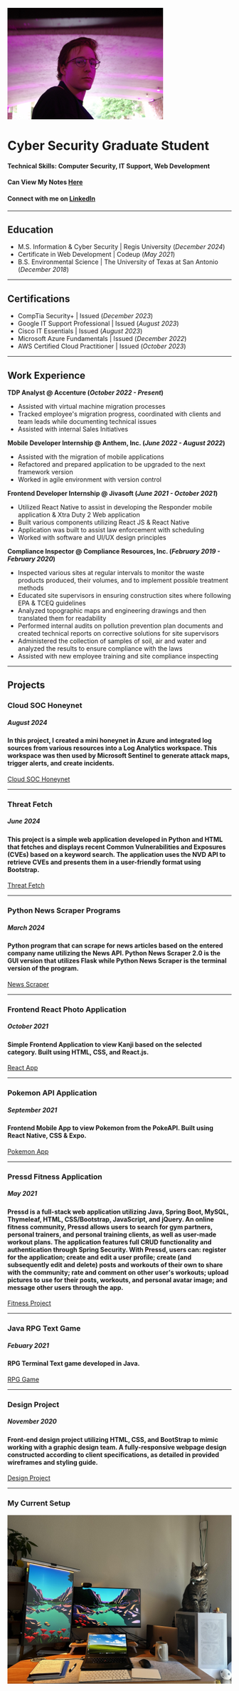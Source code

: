 ![me](./pic.png)
# Cyber Security Graduate Student

#### Technical Skills: Computer Security, IT Support, Web Development
#### Can View My Notes [Here](https://csgol.github.io/notes/)
#### Connect with me on [LinkedIn](https://www.linkedin.com/in/chrisagold/)

----

## Education							       		
- M.S. Information & Cyber Security | Regis University (_December 2024_)
- Certificate in Web Development | Codeup (_May 2021_)      		
- B.S. Environmental Science | The University of Texas at San Antonio (_December 2018_)

----

## Certifications							       		
- CompTia Security+ | Issued (_December 2023_)
- Google IT Support Professional | Issued (_August 2023_)
- Cisco IT Essentials | Issued (_August 2023_)
- Microsoft Azure Fundamentals | Issued (_December 2022_)
- AWS Certified Cloud Practitioner | Issued (_October 2023_)            		

----

## Work Experience
**TDP Analyst @ Accenture (_October 2022 - Present_)**
- Assisted with virtual machine migration processes
- Tracked employee's migration progress, coordinated with clients and team leads while documenting technical issues 
- Assisted with internal Sales Initiatives

**Mobile Developer Internship @ Anthem, Inc. (_June 2022 - August 2022_)**
- Assisted with the migration of mobile applications
- Refactored and prepared application to be upgraded to the next framework version
- Worked in agile environment with version control

**Frontend Developer Internship @ Jivasoft (_June 2021 - October 2021_)**
- Utilized React Native to assist in developing the Responder mobile application & Xtra Duty 2 Web application
- Built various components utilizing React JS & React Native
- Application was built to assist law enforcement with scheduling
- Worked with software and UI/UX design principles

**Compliance Inspector @ Compliance Resources, Inc. (_February 2019 - February 2020_)**
- Inspected various sites at regular intervals to monitor the waste products produced, their volumes, and to implement possible treatment methods
- Educated site supervisors in ensuring construction sites where following EPA & TCEQ guidelines
- Analyzed topographic maps and engineering drawings and then translated them for readability
- Performed internal audits on pollution prevention plan documents and created technical reports on corrective solutions for site supervisors
- Administered the collection of samples of soil, air and water and analyzed the results to ensure compliance with the laws
- Assisted with new employee training and site compliance inspecting

----

## Projects
### Cloud SOC Honeynet
##### August 2024
#### In this project, I created a mini honeynet in Azure and integrated log sources from various resources into a Log Analytics workspace. This workspace was then used by Microsoft Sentinel to generate attack maps, trigger alerts, and create incidents.
[Cloud SOC Honeynet](https://github.com/csgol/Cloud-SOC-Honeynet)

----

### Threat Fetch
##### June 2024
#### This project is a simple web application developed in Python and HTML that fetches and displays recent Common Vulnerabilities and Exposures (CVEs) based on a keyword search. The application uses the NVD API to retrieve CVEs and presents them in a user-friendly format using Bootstrap.
[Threat Fetch](https://github.com/csgol/ThreatFetch)

----

### Python News Scraper Programs
##### March 2024
#### Python program that can scrape for news articles based on the entered company name utilizing the News API. Python News Scraper 2.0 is the GUI version that utilizes Flask while Python News Scraper is the terminal version of the program.
[News Scraper](https://github.com/csgol/news-scraper-2.0)

----

### Frontend React Photo Application
##### October 2021
#### Simple Frontend Application to view Kanji based on the selected category. Built using HTML, CSS, and React.js.
[React App](https://github.com/csgol/react-kanji-project)

----

### Pokemon API Application
##### September 2021
#### Frontend Mobile App to view Pokemon from the PokeAPI. Built using React Native, CSS & Expo.
[Pokemon App](https://github.com/csgol/pokemon-api-react-native)

----

### Pressd Fitness Application
##### May 2021
#### Pressd is a full-stack web application utilizing Java, Spring Boot, MySQL, Thymeleaf, HTML, CSS/Bootstrap, JavaScript, and jQuery. An online fitness community, Pressd allows users to search for gym partners, personal trainers, and personal training clients, as well as user-made workout plans. The application features full CRUD functionality and authentication through Spring Security. With Pressd, users can: register for the application; create and edit a user profile; create (and subsequently edit and delete) posts and workouts of their own to share with the community; rate and comment on other user's workouts; upload pictures to use for their posts, workouts, and personal avatar image; and message other users through the app.
[Fitness Project](https://github.com/csgol/Pressed-Fitness-Project)

----

### Java RPG Text Game
##### Febuary 2021
#### RPG Terminal Text game developed in Java.
[RPG Game](https://github.com/csgol/Java-Console-RPG)

----

### Design Project
##### November 2020
#### Front-end design project utilizing HTML, CSS, and BootStrap to mimic working with a graphic design team. A fully-responsive webpage design constructed according to client specifications, as detailed in provided wireframes and styling guide.
[Design Project](https://github.com/csgol/Codeup-Design)

----
### My Current Setup
![Current Setup](./setup.jpg)
